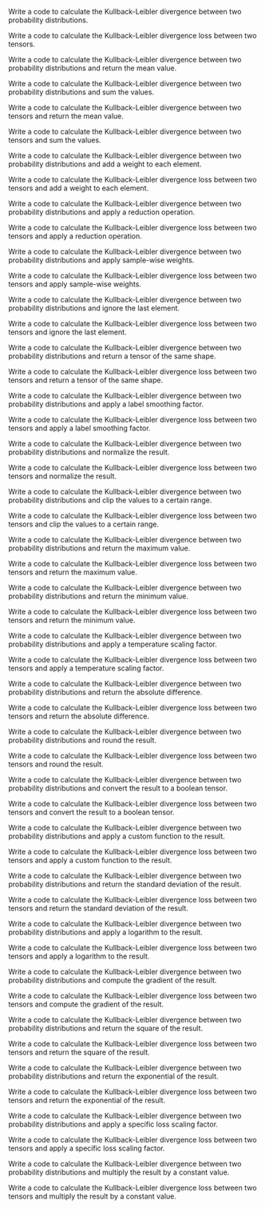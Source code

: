 Write a code to calculate the Kullback-Leibler divergence between two probability distributions.

Write a code to calculate the Kullback-Leibler divergence loss between two tensors.

Write a code to calculate the Kullback-Leibler divergence between two probability distributions and return the mean value.

Write a code to calculate the Kullback-Leibler divergence between two probability distributions and sum the values.

Write a code to calculate the Kullback-Leibler divergence between two tensors and return the mean value.

Write a code to calculate the Kullback-Leibler divergence between two tensors and sum the values.

Write a code to calculate the Kullback-Leibler divergence between two probability distributions and add a weight to each element.

Write a code to calculate the Kullback-Leibler divergence loss between two tensors and add a weight to each element.

Write a code to calculate the Kullback-Leibler divergence between two probability distributions and apply a reduction operation.

Write a code to calculate the Kullback-Leibler divergence loss between two tensors and apply a reduction operation.

Write a code to calculate the Kullback-Leibler divergence between two probability distributions and apply sample-wise weights.

Write a code to calculate the Kullback-Leibler divergence loss between two tensors and apply sample-wise weights.

Write a code to calculate the Kullback-Leibler divergence between two probability distributions and ignore the last element.

Write a code to calculate the Kullback-Leibler divergence loss between two tensors and ignore the last element.

Write a code to calculate the Kullback-Leibler divergence between two probability distributions and return a tensor of the same shape.

Write a code to calculate the Kullback-Leibler divergence loss between two tensors and return a tensor of the same shape.

Write a code to calculate the Kullback-Leibler divergence between two probability distributions and apply a label smoothing factor.

Write a code to calculate the Kullback-Leibler divergence loss between two tensors and apply a label smoothing factor.

Write a code to calculate the Kullback-Leibler divergence between two probability distributions and normalize the result.

Write a code to calculate the Kullback-Leibler divergence loss between two tensors and normalize the result.

Write a code to calculate the Kullback-Leibler divergence between two probability distributions and clip the values to a certain range.

Write a code to calculate the Kullback-Leibler divergence loss between two tensors and clip the values to a certain range.

Write a code to calculate the Kullback-Leibler divergence between two probability distributions and return the maximum value.

Write a code to calculate the Kullback-Leibler divergence loss between two tensors and return the maximum value.

Write a code to calculate the Kullback-Leibler divergence between two probability distributions and return the minimum value.

Write a code to calculate the Kullback-Leibler divergence loss between two tensors and return the minimum value.

Write a code to calculate the Kullback-Leibler divergence between two probability distributions and apply a temperature scaling factor.

Write a code to calculate the Kullback-Leibler divergence loss between two tensors and apply a temperature scaling factor.

Write a code to calculate the Kullback-Leibler divergence between two probability distributions and return the absolute difference.

Write a code to calculate the Kullback-Leibler divergence loss between two tensors and return the absolute difference.

Write a code to calculate the Kullback-Leibler divergence between two probability distributions and round the result.

Write a code to calculate the Kullback-Leibler divergence loss between two tensors and round the result.

Write a code to calculate the Kullback-Leibler divergence between two probability distributions and convert the result to a boolean tensor.

Write a code to calculate the Kullback-Leibler divergence loss between two tensors and convert the result to a boolean tensor.

Write a code to calculate the Kullback-Leibler divergence between two probability distributions and apply a custom function to the result.

Write a code to calculate the Kullback-Leibler divergence loss between two tensors and apply a custom function to the result.

Write a code to calculate the Kullback-Leibler divergence between two probability distributions and return the standard deviation of the result.

Write a code to calculate the Kullback-Leibler divergence loss between two tensors and return the standard deviation of the result.

Write a code to calculate the Kullback-Leibler divergence between two probability distributions and apply a logarithm to the result.

Write a code to calculate the Kullback-Leibler divergence loss between two tensors and apply a logarithm to the result.

Write a code to calculate the Kullback-Leibler divergence between two probability distributions and compute the gradient of the result.

Write a code to calculate the Kullback-Leibler divergence loss between two tensors and compute the gradient of the result.

Write a code to calculate the Kullback-Leibler divergence between two probability distributions and return the square of the result.

Write a code to calculate the Kullback-Leibler divergence loss between two tensors and return the square of the result.

Write a code to calculate the Kullback-Leibler divergence between two probability distributions and return the exponential of the result.

Write a code to calculate the Kullback-Leibler divergence loss between two tensors and return the exponential of the result.

Write a code to calculate the Kullback-Leibler divergence between two probability distributions and apply a specific loss scaling factor.

Write a code to calculate the Kullback-Leibler divergence loss between two tensors and apply a specific loss scaling factor.

Write a code to calculate the Kullback-Leibler divergence between two probability distributions and multiply the result by a constant value.

Write a code to calculate the Kullback-Leibler divergence loss between two tensors and multiply the result by a constant value.